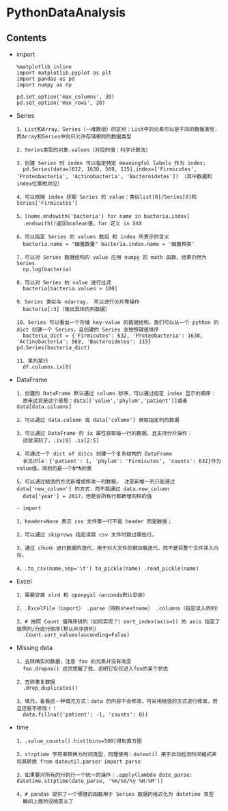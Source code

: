# PythonDataAnalysis

## Contents

- import 

      %matplotlib inline
      import matplotlib.pyplot as plt
      import pandas as pd
      import numpy as np

      pd.set_option('max_columns', 30)
      pd.set_option('max_rows', 20)

- Series

      1、List和Array、Series（一维数组）的区别：List中的元素可以是不同的数据类型，而Array和Series中则只允许存储相同的数据类型

      2、Series类型的对象.values（对应的值：科学计数法）

      3、创建 Series 时 index 可以指定特定 meaningful labels 作为 index:
        pd.Series(data=[632, 1638, 569, 115],index=['Firmicutes', 'Proteobacteria', 'Actinobacteria', 'Bacteroidetes']) （其中数据和index位置相对应）

      4、可以根据 index 获取 Series 的 value：类似list[0]/Series[0]和Series['Firmicutes']

      5、[name.endswith('bacteria') for name in bacteria.index]
        .endswith()返回boolean值，for 定义 in XXX

      6、可以指定 Series 的 values 数组 和 index 所表示的含义
        bacteria.name = "细菌数量" bacteria.index.name = '细菌种类'

      7、可以对 Series 数据结构的 value 应用 numpy 的 math 函数，结果仍然为 Series
        np.log(bacteria)

      8、可以对 Series 的 value 进行过滤
        bacteria[bacteria.values > 100]

      9、Series 类似与 ndarray， 可以进行分片等操作
        bacteria[:3]（输出具体的列数据）

      10、Series 可以看出一个存储 key-value 的数据结构，我们可以从一个 python 的 dict 创建一个 Series，且创建的 Series 会按照键值排序
        bacteria_dict = {'Firmicutes': 632, 'Proteobacteria': 1638, 'Actinobacteria': 569, 'Bacteroidetes': 115} pd.Series(bacteria_dict)

      11、某列某行
        df.columns.ix[0]

- DataFrame

      1、创建的 DataFrame 默认通过 column 排序，可以通过指定 index 显示的顺序：
        原来这货是这个意思：data[['value','phylum','patient']]或者data[data.columns]

      2、可以通过 data.column 或 data['column'] 获取指定列的数据

      3、可以通过 DataFrame 的 ix 属性获取每一行的数据，且支持分片操作：
        这就深刻了，.ix[0] .ix[2:5]

      4、可通过一个 dict of ditcs 创建一个复杂结构的 DataFrame
        长见识le：{'patient': 1, 'phylum': 'Firmicutes', 'counts': 632}作为value值，得到的是一个N*N的表

      5、可以通过赋值的方式新增或修改一列数据。 注意新增一列只能通过 data['new_column'] 的方式，而不能通过 data.new_column
        data['year'] = 2017，但是会所有行都新增同样的值

      - import

      1、header=None 表示 csv 文件第一行不是 header 而是数据；

      2、可以通过 skiprows 指定读取 csv 文件时跳过哪些行。

      3、通过 chunk 进行数据的迭代，用于对大文件的懒加载迭代，而不是将整个文件读入内存。

      4、.to_csv(name,sep='\t') to_pickle(name) .read_pickle(name)

- Excel

      1、需要安装 xlrd 和 openpyxl（anconda默认安装）

      2、.ExcelFile（import） .parse（得到sheetname） .columns（指定读入的列）

      3、# 按照 Count 值降序排列（如何实现？）sort_index(axis=1) 的 axis 指定了按照列/行进行排序(默认升序排列)
        .Count.sort_values(ascending=False)

- Missing data

      1、去除确实的数据，注意 foo 的元素并没有改变
        foo.dropna() 这货提醒了我，说明它仅仅进入foo的某个状态

      2、去除重复数据
        .drop_duplicates()

      3、填充，看看这一种填充方式：data 的内容不会修改，可采用赋值的方式进行修改，而且还是不修改！！
        data.fillna({'patient': -1, 'counts': 0})

- time

      1、.value_counts().hist(bins=500)得到直方图

      2、strptime 字符串转换为时间类型，同理使用：dateutil 用于自动检测时间格式并将其转换 from dateutil.parser import parse

      3、如果要对所有的行执行一个统一的操作：.apply(lambda date_parse: datetime.strptime(date_parse, '%m/%d/%y %H:%M'))

      4、# pandas 提供了一个便捷的函数用于 Series 数据的格式化为 datetime 类型
        瞬间上面的没啥意义了


